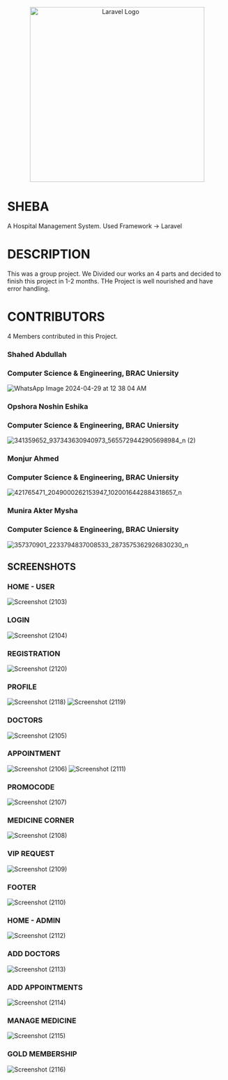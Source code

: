 <p align="center"><a href="https://laravel.com" target="_blank"><img src="https://raw.githubusercontent.com/laravel/art/master/logo-lockup/5%20SVG/2%20CMYK/1%20Full%20Color/laravel-logolockup-cmyk-red.svg" width="400" alt="Laravel Logo"></a></p>

# SHEBA
A Hospital Management System.
Used Framework -> Laravel
# DESCRIPTION
This was a group project. We Divided our works an 4 parts and decided to finish this project in 1-2 months. THe Project is well nourished and have error handling. 
# CONTRIBUTORS
4 Members contributed in this Project.
### Shahed Abdullah
### Computer Science & Engineering, BRAC Uniersity
![WhatsApp Image 2024-04-29 at 12 38 04 AM](https://github.com/sa2003/SHEBA/assets/86835889/8d40778c-a06a-4742-84c7-e1765e78e186)
### Opshora Noshin Eshika
### Computer Science & Engineering, BRAC Uniersity
![341359652_937343630940973_5655729442905698984_n (2)](https://github.com/sa2003/SHEBA/assets/86835889/8ae6cac8-6f93-49f2-9b0a-533b7b2033c8)
### Monjur Ahmed
### Computer Science & Engineering, BRAC Uniersity
![421765471_2049000262153947_1020016442884318657_n](https://github.com/sa2003/SHEBA/assets/86835889/acc52ea9-177f-43a3-8ed7-446ddb355eb9)
### Munira Akter Mysha
### Computer Science & Engineering, BRAC Uniersity
![357370901_2233794837008533_2873575362926830230_n](https://github.com/sa2003/SHEBA/assets/86835889/38d1b22a-64f7-4c01-9ffb-307e3a14c52c)

## SCREENSHOTS

### HOME - USER
![Screenshot (2103)](https://github.com/sa2003/SHEBA/assets/86835889/8f24c96d-2e05-4cc0-a825-238d79818e42)
### LOGIN
![Screenshot (2104)](https://github.com/sa2003/SHEBA/assets/86835889/c0e581ed-5099-47ca-95a7-c2bba47d3b8d)
### REGISTRATION
![Screenshot (2120)](https://github.com/sa2003/SHEBA/assets/86835889/b273e413-6ef5-4875-86cf-450c10232d79)
### PROFILE
![Screenshot (2118)](https://github.com/sa2003/SHEBA/assets/86835889/f8757ab3-9af4-43b2-9343-eb7c76a0ee6a)
![Screenshot (2119)](https://github.com/sa2003/SHEBA/assets/86835889/cb9a9264-5b24-4247-a812-ffb2c47cd322)
### DOCTORS
![Screenshot (2105)](https://github.com/sa2003/SHEBA/assets/86835889/30c7f673-b70a-4376-ae53-44f9d1709f85)
### APPOINTMENT
![Screenshot (2106)](https://github.com/sa2003/SHEBA/assets/86835889/e19ac497-32b4-4dd2-8c83-8225ea23232b)
![Screenshot (2111)](https://github.com/sa2003/SHEBA/assets/86835889/46c2cda6-a8ae-4eb3-8fe0-57766f03969c)
### PROMOCODE
![Screenshot (2107)](https://github.com/sa2003/SHEBA/assets/86835889/109e53d9-beec-451b-8103-c5dec96f11d1)
### MEDICINE CORNER
![Screenshot (2108)](https://github.com/sa2003/SHEBA/assets/86835889/d862b2c6-461e-4142-8ccf-4dc05227a258)
### VIP REQUEST
![Screenshot (2109)](https://github.com/sa2003/SHEBA/assets/86835889/ab7da613-058d-4c96-820b-0805726c873c)
### FOOTER
![Screenshot (2110)](https://github.com/sa2003/SHEBA/assets/86835889/de3e8241-406a-462f-9c58-142ce737e696)
### HOME - ADMIN
![Screenshot (2112)](https://github.com/sa2003/SHEBA/assets/86835889/c7b3d0c1-ede4-4dc1-9dc7-46d8d968e7c4)
### ADD DOCTORS
![Screenshot (2113)](https://github.com/sa2003/SHEBA/assets/86835889/00352950-427c-41a6-816e-2d5b0c418fac)
### ADD APPOINTMENTS
![Screenshot (2114)](https://github.com/sa2003/SHEBA/assets/86835889/b27cc0fa-9f88-44ed-b9b7-e7f2d29978bc)
### MANAGE MEDICINE
![Screenshot (2115)](https://github.com/sa2003/SHEBA/assets/86835889/7d485425-032e-4f4a-8c1c-8f8bf2422a64)
### GOLD MEMBERSHIP
![Screenshot (2116)](https://github.com/sa2003/SHEBA/assets/86835889/df05b42e-9c10-494f-8df9-92c47e62daca)


